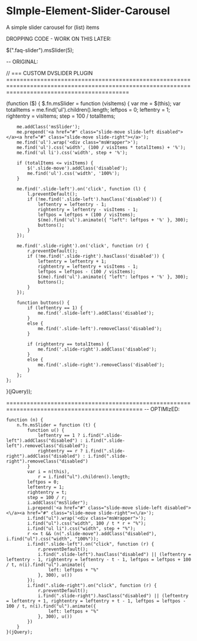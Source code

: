 SImple-Element-Slider-Carousel
==============================

A simple slider carousel for (list) items


DROPPING CODE - WORK ON THIS LATER:

$(".faq-slider").msSlider(5);

-- ORIGINAL:

// === CUSTOM DVSLIDER PLUGIN ================================================================================================================================================ 

(function ($) {
    $.fn.msSlider = function (visItems) {
        var me = $(this);
        var totalItems = me.find('ul').children().length;
        leftpos = 0;
        leftentry = 1;
        rightentry = visItems;
        step = 100 / totalItems;

        me.addClass('msSlider');
        me.prepend('<a href="#" class="slide-move slide-left disabled"></a><a href="#" class="slide-move slide-right"></a>');
        me.find('ul').wrap('<div class="msWrapper">');
        me.find('ul').css('width', (100 / visItems * totalItems) + '%');
        me.find('ul li').css('width', step + '%');

        if (totalItems <= visItems) {
            $('.slide-move').addClass('disabled');
            me.find('ul').css('width', '100%');
        }

        me.find('.slide-left').on('click', function (l) {
            l.preventDefault();
            if (!me.find('.slide-left').hasClass('disabled')) {
                leftentry = leftentry - 1;
                rightentry = leftentry - visItems - 1;
                leftpos = leftpos + (100 / visItems);
                $(me).find('ul').animate({ "left": leftpos + '%' }, 300);
                buttons();
            }
        });

        me.find('.slide-right').on('click', function (r) {
            r.preventDefault();
            if (!me.find('.slide-right').hasClass('disabled')) {
                leftentry = leftentry + 1;
                rightentry = leftentry + visItems - 1;
                leftpos = leftpos - (100 / visItems);
                $(me).find('ul').animate({ "left": leftpos + '%' }, 300);
                buttons();
            }
        });

        function buttons() {
            if (leftentry == 1) {
                me.find('.slide-left').addClass('disabled');
            }
            else {
                me.find('.slide-left').removeClass('disabled');
            }

            if (rightentry == totalItems) {
                me.find('.slide-right').addClass('disabled');
            }
            else {
                me.find('.slide-right').removeClass('disabled');
            }
        };
    };
}(jQuery));

==============================================================================================
-- OPTIMIzED: 

    function (n) {
        n.fn.msSlider = function (t) {
            function u() {
                leftentry == 1 ? i.find(".slide-left").addClass("disabled") : i.find(".slide-left").removeClass("disabled");
                rightentry == r ? i.find(".slide-right").addClass("disabled") : i.find(".slide-right").removeClass("disabled")
            }
            var i = n(this),
                r = i.find("ul").children().length;
            leftpos = 0;
            leftentry = 1;
            rightentry = t;
            step = 100 / r;
            i.addClass("msSlider");
            i.prepend('<a href="#" class="slide-move slide-left disabled"><\/a><a href="#" class="slide-move slide-right"><\/a>');
            i.find("ul").wrap('<div class="msWrapper">');
            i.find("ul").css("width", 100 / t * r + "%");
            i.find("ul li").css("width", step + "%");
            r <= t && (n(".slide-move").addClass("disabled"), i.find("ul").css("width", "100%"));
            i.find(".slide-left").on("click", function (r) {
                r.preventDefault();
                i.find(".slide-left").hasClass("disabled") || (leftentry = leftentry - 1, rightentry = leftentry - t - 1, leftpos = leftpos + 100 / t, n(i).find("ul").animate({
                    left: leftpos + "%"
                }, 300), u())
            });
            i.find(".slide-right").on("click", function (r) {
                r.preventDefault();
                i.find(".slide-right").hasClass("disabled") || (leftentry = leftentry + 1, rightentry = leftentry + t - 1, leftpos = leftpos - 100 / t, n(i).find("ul").animate({
                    left: leftpos + "%"
                }, 300), u())
            })
        }
    }(jQuery);
